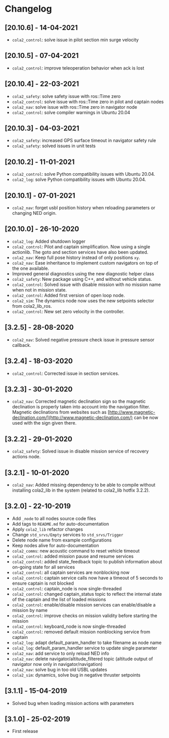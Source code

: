 # Changelog

## [20.10.6] - 14-04-2021

* `cola2_control`: solve issue in pilot section min surge velocity

## [20.10.5] - 07-04-2021

* `cola2_control`: improve teleoperation behavior when ack is lost

## [20.10.4] - 22-03-2021

* `cola2_safety`: solve safety issue with ros::Time zero
* `cola2_control`: solve issue with ros::Time zero in pilot and captain nodes
* `cola2_nav`: solve issue with ros::Time zero in navigator node
* `cola2_control`: solve compiler warnings in Ubuntu 20.04

## [20.10.3] - 04-03-2021

* `cola2_safety`: increased GPS surface timeout in navigator safety rule
* `cola2_safety`: solved issues in unit tests

## [20.10.2] - 11-01-2021

* `cola2_control`: solve Python compatibility issues with Ubuntu 20.04.
* `cola2_log`: solve Python compatibility issues with Ubuntu 20.04.

## [20.10.1] - 07-01-2021

* `cola2_nav`: forget usbl position history when reloading parameters or changing NED origin.

## [20.10.0] - 26-10-2020

* `cola2_log`: Added shutdown logger
* `cola2_control`: Pilot and captain simplification. Now using a single actionlib. The goto and section services have also been updated.
* `cola2_nav`: Keep full pose history instead of only positions `xy`.
* `cola2_nav`: Ease inheritance to implement custom navigators on top of the one available.
* Improved general diagnostics using the new diagnostic helper class
* `cola2_safety`: New package using C++, and without vehicle status.
* `cola2_control`: Solved issue with disable mission with no mission name when not in mission state.
* `cola2_control`: Added first version of open loop node.
* `cola2_sim`: The dynamics node now uses the new setpoints selector from cola2_lib_ros.
* `cola2_control`: New set zero velocity in the controller.

## [3.2.5] - 28-08-2020

* `cola2_nav`: Solved negative pressure check issue in pressure sensor callback.

## [3.2.4] - 18-03-2020

* `cola2_control`: Corrected issue in section services.

## [3.2.3] - 30-01-2020

* `cola2_nav`: Corrected magnetic declination sign so the magnetic declination is properly taken into account into the navigation filter. Magnetic declinations from websites such as [http://www.magnetic-declination.com/](http://www.magnetic-declination.com/) can be now used with the sign given there.

## [3.2.2] - 29-01-2020

* `cola2_safety`: Solved issue in disable mission service of recovery actions node.

## [3.2.1] - 10-01-2020

* `cola2_nav`: Added missing dependency to be able to compile without installing cola2_lib in the system (related to cola2_lib hotfix 3.2.2).

## [3.2.0] - 22-10-2019

* Add `_node` to all nodes source code files
* Add tags to `README.md` for auto-documentation
* Apply `cola2_lib` refactor changes
* Change `std_srvs/Empty` services to `std_srvs/Trigger`
* Delete node name from example configurations
* Keep nodes alive for auto-documentation
* `cola2_comms`: new acoustic command to reset vehicle timeout
* `cola2_control`: added mission pause and resume services
* `cola2_control`: added state_feedback topic to publish information about on-going state for all services
* `cola2_control`: all captain services are nonblocking now
* `cola2_control`: captain service calls now have a timeout of 5 seconds to ensure captain is not blocked
* `cola2_control`: captain_node is now single-threaded
* `cola2_control`: changed captain_status topic to reflect the internal state of the captain and the list of loaded missions
* `cola2_control`: enable/disable mission services can enable/disable a mission by name
* `cola2_control`: improve checks on mission validity before starting the mission
* `cola2_control`: keyboard_node is now single-threaded
* `cola2_control`: removed default mission nonblocking service from captain
* `cola2_log`: adapt default_param_handler to take filename as node name
* `cola2_log`: default_param_handler service to update single parameter
* `cola2_nav`: add service to only reload NED info
* `cola2_nav`: delete navigator/altitude_filtered topic (altitude output of navigator now only in navigator/navigation)
* `cola2_nav`: solve bug in too old USBL updates
* `cola2_sim`: dynamics, solve bug in negative thruster setpoints

## [3.1.1] - 15-04-2019

* Solved bug when loading mission actions with parameters

## [3.1.0] - 25-02-2019

* First release

